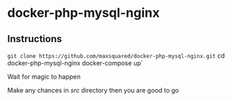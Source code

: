 # docker-php-mysql-nginx

## Instructions

`git clone https://github.com/maxsquared/docker-php-mysql-nginx.git`
cd docker-php-mysql-nginx
docker-compose up`

Wait for magic to happen

Make any chances in _src_ directory then you are good to go
